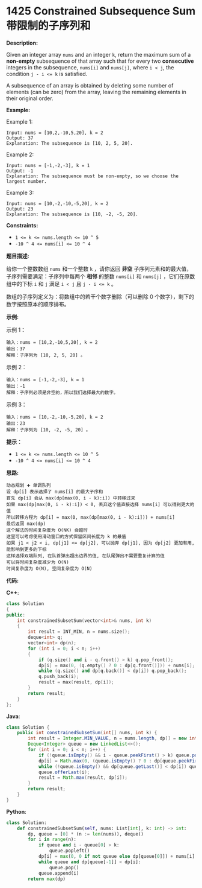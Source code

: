 # 1425 Constrained Subsequence Sum 带限制的子序列和

__Description:__

Given an integer array `nums` and an integer `k`, return the maximum sum of a __non-empty__ subsequence of that array such that for every two __consecutive__ integers in the subsequence, `nums[i]` and `nums[j]`, where `i < j`, the condition `j - i <= k` is satisfied.

A subsequence of an array is obtained by deleting some number of elements (can be zero) from the array, leaving the remaining elements in their original order.

__Example:__

Example 1:

```text
Input: nums = [10,2,-10,5,20], k = 2
Output: 37
Explanation: The subsequence is [10, 2, 5, 20].
```

Example 2:

```text
Input: nums = [-1,-2,-3], k = 1
Output: -1
Explanation: The subsequence must be non-empty, so we choose the largest number.
```

Example 3:

```text
Input: nums = [10,-2,-10,-5,20], k = 2
Output: 23
Explanation: The subsequence is [10, -2, -5, 20].
```

__Constraints:__

- `1 <= k <= nums.length <= 10 ^ 5`
- `-10 ^ 4 <= nums[i] <= 10 ^ 4`

__题目描述:__

给你一个整数数组 `nums` 和一个整数 `k` ，请你返回 __非空__ 子序列元素和的最大值，子序列需要满足：子序列中每两个 __相邻__ 的整数 `nums[i]` 和 `nums[j]` ，它们在原数组中的下标 `i` 和 `j` 满足 `i < j` 且 `j - i <= k` 。

数组的子序列定义为：将数组中的若干个数字删除（可以删除 0 个数字），剩下的数字按照原本的顺序排布。

__示例:__

示例 1：

```text
输入：nums = [10,2,-10,5,20], k = 2
输出：37
解释：子序列为 [10, 2, 5, 20] 。
```

示例 2：

```text
输入：nums = [-1,-2,-3], k = 1
输出：-1
解释：子序列必须是非空的，所以我们选择最大的数字。
```

示例 3：

```text
输入：nums = [10,-2,-10,-5,20], k = 2
输出：23
解释：子序列为 [10, -2, -5, 20] 。
```

__提示：__

- `1 <= k <= nums.length <= 10 ^ 5`
- `-10 ^ 4 <= nums[i] <= 10 ^ 4`

__思路:__

```text
动态规划 ➕ 单调队列
设 dp[i] 表示选择了 nums[i] 的最大子序和
首先 dp[i] 会从 max(dp[max(0, i - k):i]) 中转移过来
如果 max(dp[max(0, i - k):i]) < 0, 丢弃这个值直接选择 nums[i] 可以得到更大的值
所以转移方程为 dp[i] = max(0, max(dp[max(0, i - k):i])) + nums[i]
最后返回 max(dp)
这个解法的时间复杂度为 O(NK) 会超时
这里可以考虑使用滑动窗口的方式保留区间长度为 k 的最值
如果 j1 < j2 < i, dp[j1] <= dp[j2], 可以抛弃 dp[j1], 因为 dp[j2] 更加有用, 能影响到更多的下标
这样选择双端队列, 在队首弹出超出边界的值, 在队尾弹出不需要重复计算的值
可以将时间复杂度减少为 O(N)
时间复杂度为 O(N), 空间复杂度为 O(N)
```

__代码:__

__C++__:

```C++
class Solution 
{
public:
    int constrainedSubsetSum(vector<int>& nums, int k) 
    {
        int result = INT_MIN, n = nums.size();
        deque<int> q;
        vector<int> dp(n);
        for (int i = 0; i < n; i++) 
        {
            if (q.size() and i - q.front() > k) q.pop_front();
            dp[i] = max(0, (q.empty() ? 0 : dp[q.front()])) + nums[i];
            while (q.size() and dp[q.back()] < dp[i]) q.pop_back();
            q.push_back(i);
            result = max(result, dp[i]);
        }
        return result;
    }
};
```

__Java__:

```Java
class Solution {
    public int constrainedSubsetSum(int[] nums, int k) {
        int result = Integer.MIN_VALUE, n = nums.length, dp[] = new int[n];
        Deque<Integer> queue = new LinkedList<>();
        for (int i = 0; i < n; i++) {
            if (!queue.isEmpty() && i - queue.peekFirst() > k) queue.pollFirst();
            dp[i] = Math.max(0, (queue.isEmpty() ? 0 : dp[queue.peekFirst()])) + nums[i];
            while (!queue.isEmpty() && dp[queue.getLast()] < dp[i]) queue.removeLast();
            queue.offerLast(i);
            result = Math.max(result, dp[i]);
        }
        return result;
    }
}
```

__Python__:

```Python
class Solution:
    def constrainedSubsetSum(self, nums: List[int], k: int) -> int:
        dp, queue = [0] * (n := len(nums)), deque()
        for i in range(n):
            if queue and i - queue[0] > k:
                queue.popleft()
            dp[i] = max(0, 0 if not queue else dp[queue[0]]) + nums[i]
            while queue and dp[queue[-1]] < dp[i]:
                queue.pop()
            queue.append(i)
        return max(dp)
```
